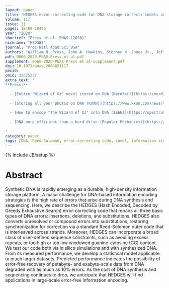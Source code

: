 ```yaml
---
layout: paper
title: "HEDGES error-correcting code for DNA storage corrects indels and allow sequence constraints"
volume: 117
issue: 31
pages: 18489-18496
year: "2020"
shortref: "Press et al. PNAS (2020)"
nickname: "HEDGES"
journal: "Proc Natl Acad Sci USA"
authors: "William H. Press, John A. Hawkins, Stephen K. Jones Jr., Jeffrey M. Schaub, Ilya J. Finkelstein"
pdf: 0060-2020-PNAS-Press et al.pdf 
supplement: 0060-2020-PNAS-Press et al-supplement.pdf
doi: 10.1073/pnas.2004821117
pmcid:
pmid: 32675237
extra_text: '
**Press:**

  - [Entire "Wizard of Oz" novel stored on DNA (Nerdist)](https://nerdist.com/article/wizard-of-oz-novel-encoded-dna/#:~:text=Entire%20WIZARD%20OF%20OZ%20Novel%20Encoded%20Onto%20Strands%20of%20DNA%20%2D%20Nerdist&text=Search%20for%3A&text=Researchers%20at%20The%20University%20of,the%20capabilities%20of%20DNA%20storage.) 
  
  - [Storing all your photos on DNA (KXAN)](https://www.kxan.com/news/local/how-ut-research-is-making-it-possible-to-store-all-your-photos-on-a-strand-of-dna/)
  
  - [How to encode "The Wizard of Oz" into DNA (IEEE)](https://spectrum.ieee.org/nanoclast/semiconductors/memory/dna-data-storage-method-sets-standard-for-highdensity-data-future) 
  
  - [DNA more efficient than a hard drive (Popular Mechanics)](https://www.popularmechanics.com/science/a33327626/scientists-encoded-wizard-of-oz-in-dna/) 
  
'
category: paper
tags: [DNA, Reed-Solomon, error-correcting code, indel, information storage]
---
```

{% include JB/setup %}

# Abstract
Synthetic DNA is rapidly emerging as a durable, high-density information storage platform. A major challenge for DNA-based information encoding strategies is the high rate of errors that arise during DNA synthesis and sequencing. Here, we describe the HEDGES (Hash Encoded, Decoded by Greedy Exhaustive Search) error-correcting code that repairs all three basic types of DNA errors: insertions, deletions, and substitutions. HEDGES also converts unresolved or compound errors into substitutions, restoring synchronization for correction via a standard Reed-Solomon outer code that is interleaved across strands. Moreover, HEDGES can incorporate a broad class of user-defined sequence constraints, such as avoiding excess repeats, or too high or too low windowed guanine-cytosine (GC) content. We test our code both via in silico simulations and with synthesized DNA. From its measured performance, we develop a statistical model applicable to much larger datasets. Predicted performance indicates the possibility of error-free recovery of petabyte- and exabyte-scale data from DNA degraded with as much as 10% errors. As the cost of DNA synthesis and sequencing continues to drop, we anticipate that HEDGES will find applications in large-scale error-free information encoding.